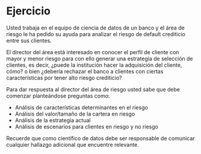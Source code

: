 # Ejercicio

Usted trabaja en el equipo de ciencia de datos de un banco y el área de riesgo le ha pedido su ayuda para analizar el riesgo de default crediticio entre sus clientes.

El director del área está interesado en conocer el perfil de cliente con mayor y menor riesgo para con ello generar una estrategia de selección de clientes, es decir, ¿puede la institución hacer la adquisición del cliente, cómo? o bien ¿debería rechazar el banco a clientes con ciertas características por tener alto riesgo crediticio?

Para dar respuesta al director del área de riesgo usted sabe que debe comenzar planteándose preguntas como:

- Análisis de características determinantes en el riesgo
- Análisis del valor/tamaño de la cartera en riesgo
- Análisis de la estrategia actual
- Análisis de escenarios para clientes en riesgo y no riesgo

Recuerde que como científico de datos debe ser responsable de comunicar cualquier hallazgo adicional que encuentre relevante.